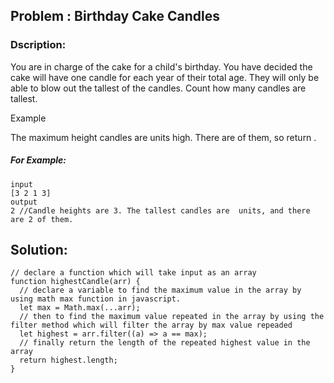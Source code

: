 ## Problem : Birthday Cake Candles

### Dscription:

You are in charge of the cake for a child's birthday. You have decided the cake will have one candle for each year of their total age. They will only be able to blow out the tallest of the candles. Count how many candles are tallest.

Example

The maximum height candles are units high. There are of them, so return .

##### For Example:

```
input
[3 2 1 3]
output
2 //Candle heights are 3. The tallest candles are  units, and there are 2 of them.

```

## Solution:

```
// declare a function which will take input as an array
function highestCandle(arr) {
  // declare a variable to find the maximum value in the array by using math max function in javascript.
  let max = Math.max(...arr);
  // then to find the maximum value repeated in the array by using the filter method which will filter the array by max value repeaded
  let highest = arr.filter((a) => a == max);
  // finally return the length of the repeated highest value in the array
  return highest.length;
}
```
